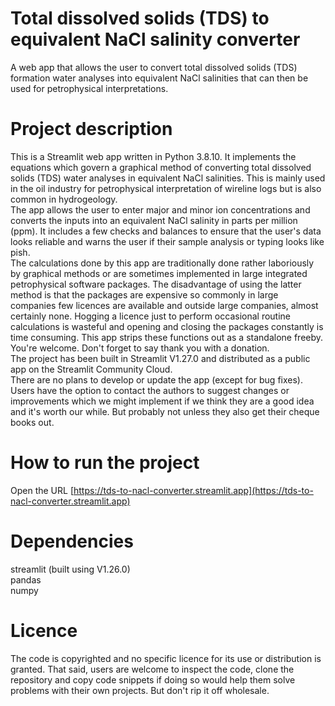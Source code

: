 # Total dissolved solids (TDS) to equivalent NaCl salinity converter
A web app that allows the user to convert total dissolved solids (TDS) formation water analyses into equivalent NaCl salinities that can then be used for petrophysical interpretations.

# Project description
This is a Streamlit web app written in Python 3.8.10. It implements the equations which govern a graphical method of converting total dissolved solids (TDS) water analyses in equivalent NaCl salinities. This is mainly used in the oil industry for petrophysical interpretation of wireline logs but is also common in hydrogeology.<br>
The app allows the user to enter major and minor ion concentrations and converts the inputs into an equivalent NaCl salinity in parts per million (ppm). It includes a few checks and balances to ensure that the user\'s data looks reliable and warns the user if their sample analysis or typing looks like pish.<br> The calculations done by this app are traditionally done rather laboriously by graphical methods or are sometimes implemented in large integrated petrophysical software packages. The disadvantage of using the latter method is that the packages are expensive so commonly in large companies few licences are available and outside large companies, almost certainly none. Hogging a licence just to perform occasional routine calculations is wasteful and opening and closing the packages constantly is time consuming. This app strips these functions out as a standalone freeby. You\'re welcome. Don\'t forget to say thank you with a donation.<br>
The project has been built in Streamlit V1.27.0 and distributed as a public app on the Streamlit Community Cloud.<br>
There are no plans to develop or update the app (except for bug fixes). Users have the option to contact the authors to suggest changes or improvements which we might implement if we think they are a good idea and it\'s worth our while. But probably not unless they also get their cheque books out.<br>

# How to run the project
Open the URL [https://tds-to-nacl-converter.streamlit.app](https://tds-to-nacl-converter.streamlit.app)

# Dependencies
streamlit (built using V1.26.0)<br>
pandas<br>
numpy<br>


# Licence
The code is copyrighted and no specific licence for its use or distribution is granted. That said, users are welcome to inspect the code, clone the repository and copy code snippets if doing so would help them solve problems with their own projects. But don\'t rip it off wholesale.

